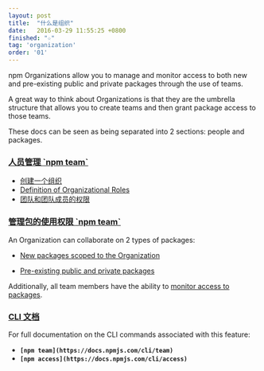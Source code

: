```yaml
---
layout: post
title:  "什么是组织"
date:   2016-03-29 11:55:25 +0800
finished: "☆"
tag: 'organization'
order: '01'
---
```


npm Organizations allow you to manage and monitor access to both new and pre-existing public and private packages through the use of teams.

A great way to think about Organizations is that they are the umbrella structure that allows you to create teams and then grant package access to those teams.

These docs can be seen as being separated into 2 sections: people and packages.

<h3 id="managing-people"><a href="#managing-people">人员管理 <a href="https://docs.npmjs.com/cli/team">`npm team`</a></a></h3>

- [创建一个组织](https://docs.npmjs.com/orgs/setup)
- [Definition of Organizational Roles](https://docs.npmjs.com/orgs/roles)
- [团队和团队成员的权限](https://docs.npmjs.com/orgs/teams)

<h3 id="managing-package-access"><a href="#managing-package-access">管理包的使用权限 <a href="https://docs.npmjs.com/cli/access">`npm team`</a></a></h3>

An Organization can collaborate on 2 types of packages:

- [New packages scoped to the Organization
](https://docs.npmjs.com/orgs/scoping-packages)

- [Pre-existing public and private packages](https://docs.npmjs.com/orgs/preexisting-packages)

Additionally, all team members have the ability to [monitor access to packages](https://docs.npmjs.com/orgs/package-access).

<h3 id="cli-documentation"><a href="#cli-documentation">CLI 文档</a></h3>

For full documentation on the CLI commands associated with this feature:

- **`[npm team](https://docs.npmjs.com/cli/team)`**
- **`[npm access](https://docs.npmjs.com/cli/access)`**
